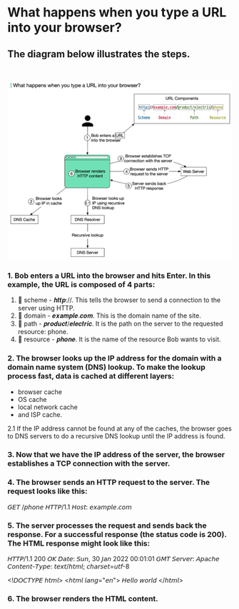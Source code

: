 # What happens when you type a URL into your browser?

## The diagram below illustrates the steps. 

<br>

![image](https://github.com/vibhu004/Informational/blob/main/images/browser_working.jpeg?raw=true)

### 1. Bob enters a URL into the browser and hits Enter. In this example, the URL is composed of 4 parts:

1) 🔹 scheme - 𝒉𝒕𝒕𝒑://. This tells the browser to send a connection to the server using HTTP.
2) 🔹 domain - 𝒆𝒙𝒂𝒎𝒑𝒍𝒆.𝒄𝒐𝒎. This is the domain name of the site.
3) 🔹 path - 𝒑𝒓𝒐𝒅𝒖𝒄𝒕/𝒆𝒍𝒆𝒄𝒕𝒓𝒊𝒄. It is the path on the server to the requested resource: phone.
4) 🔹 resource - 𝒑𝒉𝒐𝒏𝒆. It is the name of the resource Bob wants to visit.

### 2. The browser looks up the IP address for the domain with a domain name system (DNS) lookup. To make the lookup process fast, data is cached at different layers:
 - browser cache
 - OS cache
 - local network cache
 - and ISP cache. 

2.1 If the IP address cannot be found at any of the caches, the browser goes to DNS servers to do a recursive DNS lookup until the IP address is found. 

### 3. Now that we have the IP address of the server, the browser establishes a TCP connection with the server.

### 4. The browser sends an HTTP request to the server. The request looks like this:

𝘎𝘌𝘛 /𝘱𝘩𝘰𝘯𝘦 𝘏𝘛𝘛𝘗/1.1
𝘏𝘰𝘴𝘵: 𝘦𝘹𝘢𝘮𝘱𝘭𝘦.𝘤𝘰𝘮

### 5. The server processes the request and sends back the response. For a successful response (the status code is 200). The HTML response might look like this: 

𝘏𝘛𝘛𝘗/1.1 200 𝘖𝘒
𝘋𝘢𝘵𝘦: 𝘚𝘶𝘯, 30 𝘑𝘢𝘯 2022 00:01:01 𝘎𝘔𝘛
𝘚𝘦𝘳𝘷𝘦𝘳: 𝘈𝘱𝘢𝘤𝘩𝘦
𝘊𝘰𝘯𝘵𝘦𝘯𝘵-𝘛𝘺𝘱𝘦: 𝘵𝘦𝘹𝘵/𝘩𝘵𝘮𝘭; 𝘤𝘩𝘢𝘳𝘴𝘦𝘵=𝘶𝘵𝘧-8

<!𝘋𝘖𝘊𝘛𝘠𝘗𝘌 𝘩𝘵𝘮𝘭>
<𝘩𝘵𝘮𝘭 𝘭𝘢𝘯𝘨="𝘦𝘯">
𝘏𝘦𝘭𝘭𝘰 𝘸𝘰𝘳𝘭𝘥
</𝘩𝘵𝘮𝘭>

### 6. The browser renders the HTML content.

